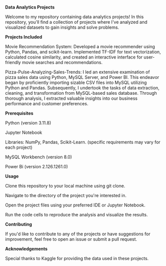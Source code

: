 **Data Analytics Projects**

Welcome to my repository containing data analytics projects! In this repository, you'll find a collection of projects where I've analyzed and visualized datasets to gain insights and solve problems.

**Projects Included**

Movie Recommendation System: Developed a movie recommender using Python, Pandas, and scikit-learn. Implemented TF-IDF for text vectorization, calculated cosine similarity, and created an interactive interface for user-friendly movie searches and recommendations.

Pizza-Pulse-Analyzing-Sales-Trends: I led an extensive examination of pizza sales data using Python, MySQL Server, and Power BI. This endeavor began by proficiently importing sizable CSV files into MySQL utilizing Python and Pandas. Subsequently, I undertook the tasks of data extraction, cleaning, and transformation from MySQL-based sales database. Through thorough analysis, I extracted valuable insights into our business performance and customer preferences.

**Prerequisites**

Python (version 3.11.8)

Jupyter Notebook

Libraries: NumPy, Pandas, Scikit-Learn. (specific requirements may vary for each project)

MySQL Workbench (version 8.0)

Power Bi (version 2.126.1261.0)

**Usage**

Clone this repository to your local machine using git clone.

Navigate to the directory of the project you're interested in.

Open the project files using your preferred IDE or Jupyter Notebook.

Run the code cells to reproduce the analysis and visualize the results.

**Contributing**

If you'd like to contribute to any of the projects or have suggestions for improvement, feel free to open an issue or submit a pull request.

**Acknowledgements**

Special thanks to Kaggle for providing the data used in these projects.
